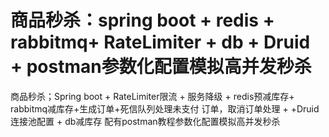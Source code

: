 # 商品秒杀：spring boot + redis + rabbitmq+ RateLimiter + db + Druid + postman参数化配置模拟高并发秒杀
商品秒杀；Spring boot + RateLimiter限流 + 服务降级 + redis预减库存+ rabbitmq减库存+生成订单+死信队列处理未支付 订单，取消订单处理 + +Druid 连接池配置 + db减库存
配有postman教程参数化配置模拟高并发秒杀
